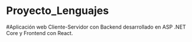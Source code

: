 # Proyecto_Lenguajes

#Aplicación web Cliente-Servidor con Backend desarrollado en ASP .NET Core y Frontend con React.
